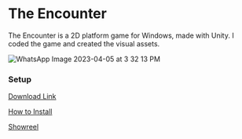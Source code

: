 # The Encounter

The Encounter is a 2D platform game for Windows, made with Unity. I coded the game and created the visual assets.

![WhatsApp Image 2023-04-05 at 3 32 13 PM](https://user-images.githubusercontent.com/114207468/230204485-eddf5428-bd4a-4143-84c7-749260402aa4.jpeg)

### Setup
[Download Link](https://drive.google.com/file/d/1b1wyrZUrrtbmioPiVO0S4un3zRcPD9YQ/view?usp=sharing)

[How to Install](https://drive.google.com/file/d/1D5H3_oD-EaXGXSkbt_Cu3AifV-4r5n_1/view?usp=sharing)

[Showreel](https://drive.google.com/file/d/170qTnkm0pj1IliH0saI_a0dZT1yp-veJ/view?usp=sharing)

